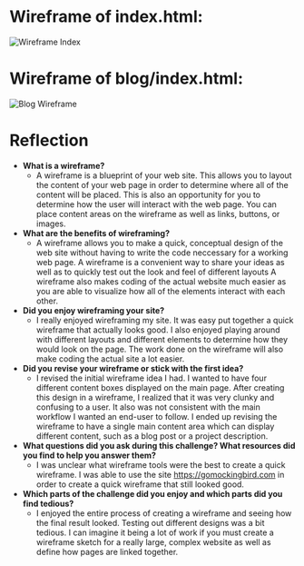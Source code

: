 # Wireframe of index.html:
![Wireframe Index](/imgs/wireframe-index)
# Wireframe of blog/index.html:
![Blog Wireframe](/imgs/wireframe-blog-index)
# Reflection
* **What is a wireframe?**
	* A wireframe is a blueprint of your web site.  This allows you to layout the content of your web page in order to determine where all of the content will be placed.  This is also an opportunity for you to determine how the user will interact with the web page.  You can place content areas on the wireframe as well as links,  buttons, or images.  
* **What are the benefits of wireframing?**
	* A wireframe allows you to make a quick, conceptual design of the web site without having to write the code neccessary for a working web page.  A wireframe is a convenient way to share your ideas as well as to quickly test out the look and feel of different layouts  A wireframe also makes coding of the actual website much easier as you are able to visualize how all of the elements interact with each other.  
* **Did you enjoy wireframing your site?**
	* I really enjoyed wireframing my site.  It was easy put together a quick wireframe that actually looks good.  I also enjoyed playing around with different layouts and different elements to determine how they would look on the page.  The work done on the wireframe will also make coding the actual site a lot easier.  
* **Did you revise your wireframe or stick with the first idea?**
	* I revised the initial wireframe idea I had.  I wanted to have four different content boxes displayed on the main page.  After creating this design in a wireframe, I realized that it was very clunky and confusing to a user.  It also was not consistent with the main workflow I wanted an end-user to follow.  I ended up revising the wireframe to have a single main content area which can display different content, such as a blog post or a project description.
* **What questions did you ask during this challenge? What resources did you find to help you answer them?**
	* I was unclear what wireframe tools were the best to create a quick wireframe.  I was able to use the site https://gomockingbird.com in order to create a quick wireframe that still looked good.  
* **Which parts of the challenge did you enjoy and which parts did you find tedious?**
	* I enjoyed the entire process of creating a wireframe and seeing how the final result looked.  Testing out different designs was a bit tedious.  I can imagine it being a lot of work if you must create a wireframe sketch for a really large, complex website as well as define how pages are linked together.  
